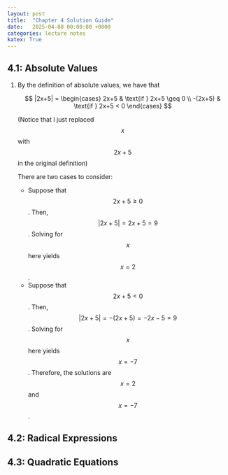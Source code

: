 ```yaml
---
layout: post
title:  "Chapter 4 Solution Guide"
date:   2025-04-08 00:00:00 +0000
categories: lecture notes
katex: True
---
```


## 4.1: Absolute Values

1.  By the definition of absolute values, we have that

    $$
    |2x+5| = 
    \begin{cases}
        2x+5 & \text{if } 2x+5 \geq 0 \\
        -(2x+5) & \text{if } 2x+5 < 0
    \end{cases}
    $$

    (Notice that I just replaced $$x$$ with $$2x+5$$ in the original definition)
    
    There are two cases to consider:
    - Suppose that $$2x+5 \geq 0$$. Then, $$|2x+5| = 2x+5 = 9$$. Solving for $$x$$ here yields $$x = 2$$.
    - Suppose that $$2x+5 < 0$$. Then, $$|2x+5| = -(2x+5) = -2x-5 = 9$$. Solving for $$x$$ here yields $$x = -7$$.
    Therefore, the solutions are $$x = 2$$ and $$x = -7$$. 

## 4.2: Radical Expressions

## 4.3: Quadratic Equations